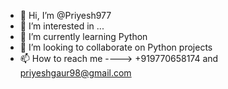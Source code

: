 - 👋 Hi, I’m @Priyesh977
- 👀 I’m interested in ...
- 🌱 I’m currently learning Python
- 💞️ I’m looking to collaborate on Python projects
- 📫 How to reach me ---->        +919770658174     and      priyeshgaur98@gmail.com

<!---
Priyesh977/Priyesh977 is a ✨ special ✨ repository because its `README.md` (this file) appears on your GitHub profile.
You can click the Preview link to take a look at your changes.
--->
